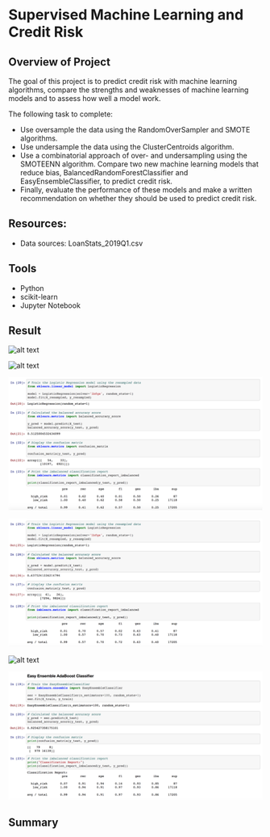 # Supervised Machine Learning and Credit Risk

## Overview of Project

The goal of this project is to predict credit risk with machine learning algorithms, compare the strengths and weaknesses of machine learning models and to assess how well a model work. 

The following task to complete:
* Use oversample the data using the RandomOverSampler and SMOTE algorithms.
* Use undersample the data using the ClusterCentroids algorithm. 
* Use a combinatorial approach of over- and undersampling using the SMOTEENN algorithm. Compare two new machine learning models that reduce bias, BalancedRandomForestClassifier and EasyEnsembleClassifier, to predict credit risk. 
* Finally, evaluate the performance of these models and make a written recommendation on whether they should be used to predict credit risk.

## Resources:
* Data sources: LoanStats_2019Q1.csv

## Tools
* Python
* scikit-learn 
* Jupyter Notebook

## Result

![alt text](images/naive_ovesample.png)

![alt text](images/smote_ovesample.png)

![alt text](images/undersample_cluster.png)

![alt text](images/combination.png)

![alt text](images/balance_rfc.png)

![alt text](images/easy_clf.png)


## Summary 
